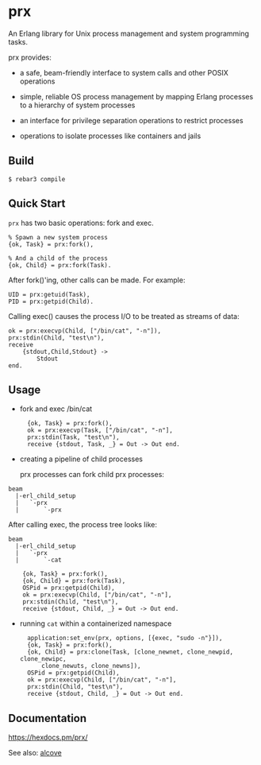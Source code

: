 prx
===

An Erlang library for Unix process management and system programming
tasks.

prx provides:

* a safe, beam-friendly interface to system calls and other POSIX operations

* simple, reliable OS process management by mapping Erlang processes to
  a hierarchy of system processes

* an interface for privilege separation operations to restrict processes

* operations to isolate processes like containers and jails

Build
-----

    $ rebar3 compile

Quick Start
-----------

`prx` has two basic operations: fork and exec.

    % Spawn a new system process
    {ok, Task} = prx:fork(),
    
    % And a child of the process
    {ok, Child} = prx:fork(Task).

After fork()'ing, other calls can be made. For example:

    UID = prx:getuid(Task),
    PID = prx:getpid(Child).

Calling exec() causes the process I/O to be treated as streams of data:

    ok = prx:execvp(Child, ["/bin/cat", "-n"]),
    prx:stdin(Child, "test\n"),
    receive
        {stdout,Child,Stdout} ->
            Stdout
    end.

Usage
-----

* fork and exec /bin/cat

        {ok, Task} = prx:fork(),
        ok = prx:execvp(Task, ["/bin/cat", "-n"],
        prx:stdin(Task, "test\n"),
        receive {stdout, Task, _} = Out -> Out end.

* creating a pipeline of child processes

  prx processes can fork child prx processes:

```
beam
  |-erl_child_setup
  |   `-prx
  |       `-prx
```

  After calling exec, the process tree looks like:

```
beam
  |-erl_child_setup
  |   `-prx
  |       `-cat
```

```
    {ok, Task} = prx:fork(),
    {ok, Child} = prx:fork(Task),
    OSPid = prx:getpid(Child),
    ok = prx:execvp(Child, ["/bin/cat", "-n"],
    prx:stdin(Child, "test\n"),
    receive {stdout, Child, _} = Out -> Out end.
```

* running `cat` within a containerized namespace

        application:set_env(prx, options, [{exec, "sudo -n"}]),
        {ok, Task} = prx:fork(),
        {ok, Child} = prx:clone(Task, [clone_newnet, clone_newpid, clone_newipc,
            clone_newuts, clone_newns]),
        OSPid = prx:getpid(Child),
        ok = prx:execvp(Child, ["/bin/cat", "-n"],
        prx:stdin(Child, "test\n"),
        receive {stdout, Child, _} = Out -> Out end.

Documentation
-------------

https://hexdocs.pm/prx/

See also: [alcove](https://hexdocs.pm/alcove/)
